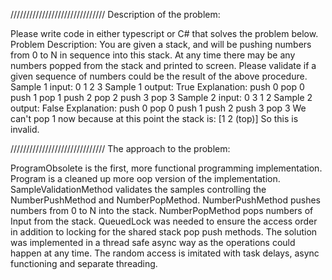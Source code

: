 ﻿//////////////////////////////
Description of the problem:

Please write code in either typescript or C# that solves the problem below.
Problem Description:
You are given a stack, and will be pushing numbers from 0 to N in sequence into this stack. At
any time there may be any numbers popped from the stack and printed to screen.
Please validate if a given sequence of numbers could be the result of the above procedure.
Sample 1 input:
0 1 2 3
Sample 1 output:
True
Explanation:
push 0
pop 0
push 1
pop 1
push 2
pop 2
push 3
pop 3
Sample 2 input:
0 3 1 2
Sample 2 output:
False
Explanation:
push 0
pop 0
push 1
push 2
push 3
pop 3
We can't pop 1 now because at this point the stack is:
[1 2 (top)]
So this is invalid.

//////////////////////////////
The approach to the problem:

ProgramObsolete is the first, more functional programming implementation.
Program is a cleaned up more oop version of the implementation.
SampleValidationMethod validates the samples controlling the NumberPushMethod and NumberPopMethod.
NumberPushMethod pushes numbers from 0 to N into the stack.
NumberPopMethod pops numbers of Input from the stack.
QueuedLock was needed to ensure the access order in addition to locking for the shared stack pop push methods.
The solution was implemented in a thread safe async way as the operations could happen at any time.
The random access is imitated with task delays, async functioning and separate threading.